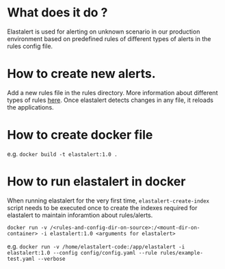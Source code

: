 
# What does it do ?
Elastalert is used for alerting on unknown scenario in our production environment based on predefined rules of different types of alerts in the rules config file. 

# How to create new alerts. 

Add a new rules file in the rules directory. More information about different types of rules [here](http://elastalert.readthedocs.io/en/latest/elastalert.html#overview). Once elastalert detects changes in any file, it reloads the applications. 

# How to create docker file
e.g. ```docker build -t elastalert:1.0 .```

# How to run elastalert in docker
When running elastalert for the very first time, ```elastalert-create-index``` script needs to be executed once to create the indexes required for elastalert to maintain inforamtion about rules/alerts.

```docker run -v /<rules-and-config-dir-on-source>:/<mount-dir-on-container> -i elastalert:1.0 <arguments for elastalert>```

e.g. ```docker run -v /home/elastalert-code:/app/elastalert -i elastalert:1.0 --config config/config.yaml --rule rules/example-test.yaml --verbose```


